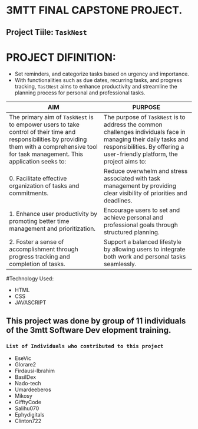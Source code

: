 # 3MTT FINAL CAPSTONE PROJECT.

## Project Tiile: `TaskNest`

# PROJECT DIFINITION:
- Set reminders, and categorize tasks based on urgency and importance. 
- With functionalities such as due dates, recurring tasks, and progress tracking, `TastNest` aims to enhance productivity and streamline the planning process for personal and professional tasks.


| AIM | PURPOSE |
| ------ | ------ |
| The primary aim of `TaskNest` is to empower users to take control of their time and responsibilities by providing them with a comprehensive tool for task management. This application seeks to: |The purpose of `TaskNest` is to address the common challenges individuals face in managing their daily tasks and responsibilities. By offering a user-friendly platform, the project aims to:|
|0. Facilitate effective organization of tasks and commitments. |Reduce overwhelm and stress associated with task management by providing clear visibility of priorities and deadlines.|
|1. Enhance user productivity by promoting better time management and prioritization.|Encourage users to set and achieve personal and professional goals through structured planning.|
|2. Foster a sense of accomplishment through progress tracking and completion of tasks. |Support a balanced lifestyle by allowing users to integrate both work and personal tasks seamlessly.|


#Technology Used:
- HTML
- CSS
- JAVASCRIPT

## This project was done by group of 11 individuals of the 3mtt Software Dev    elopment training.

### `List of Individuals who contributed to this project`
- EseVic
- Glorare2
- Firdausi-Ibrahim
- BasilDex
- Nado-tech
- Umardeeberos
- Mikosy
- GifftyCode
- Salihu070
- Ephydigitals
- Clinton722






